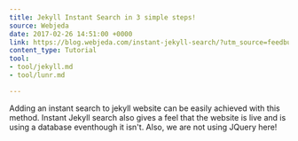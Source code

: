 ```yaml
---
title: Jekyll Instant Search in 3 simple steps!
source: Webjeda
date: 2017-02-26 14:51:00 +0000
link: https://blog.webjeda.com/instant-jekyll-search/?utm_source=feedburner&utm_medium=twitter&utm_campaign=Feed%3A+webjedablog+%28WebJeda+Blog%29
content_type: Tutorial
tool:
- tool/jekyll.md
- tool/lunr.md

---
```

Adding an instant search to jekyll website can be easily achieved with this method. Instant Jekyll search also gives a feel that the website is live and is using a database eventhough it isn't. Also, we are not using JQuery here!

